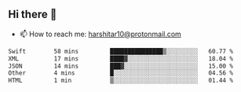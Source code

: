 ## Hi there 👋
- 📫 How to reach me: harshitar10@protonmail.com  
<!--START_SECTION:waka-->

```txt
Swift        58 mins         ███████████████▒░░░░░░░░░   60.77 %
XML          17 mins         ████▓░░░░░░░░░░░░░░░░░░░░   18.04 %
JSON         14 mins         ███▓░░░░░░░░░░░░░░░░░░░░░   15.00 %
Other        4 mins          █░░░░░░░░░░░░░░░░░░░░░░░░   04.56 %
HTML         1 min           ▒░░░░░░░░░░░░░░░░░░░░░░░░   01.44 %
```

<!--END_SECTION:waka-->

<!--
**hharshitarora/hharshitarora** is a ✨ _special_ ✨ repository because its `README.md` (this file) appears on your GitHub profile.

Here are some ideas to get you started:

- 🔭 I’m currently working on ...
- 🌱 I’m currently learning ...
- 👯 I’m looking to collaborate on ...
- 🤔 I’m looking for help with ...
- 💬 Ask me about ...
- 📫 How to reach me: ...
- 😄 Pronouns: ...
- ⚡ Fun fact: ...
-->
